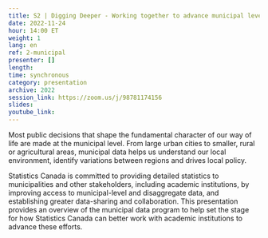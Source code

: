 ```yaml
---
title: S2 | Digging Deeper - Working together to advance municipal level data
date: 2022-11-24
hour: 14:00 ET
weight: 1
lang: en
ref: 2-municipal
presenter: []
length:
time: synchronous
category: presentation
archive: 2022
session_link: https://zoom.us/j/98781174156
slides:
youtube_link:
---
```

Most public decisions that shape the fundamental character of our way of life are made at the municipal level. From large urban cities to smaller, rural or agricultural areas, municipal data helps us understand our local environment, identify variations between regions and drives local policy. <!--more-->

Statistics Canada is committed to providing detailed statistics to municipalities and other stakeholders, including academic institutions, by improving access to municipal-level and disaggregate data, and establishing greater data-sharing and collaboration. This presentation provides an overview of the municipal data program to help set the stage for how Statistics Canada can better work with academic institutions to advance these efforts.
